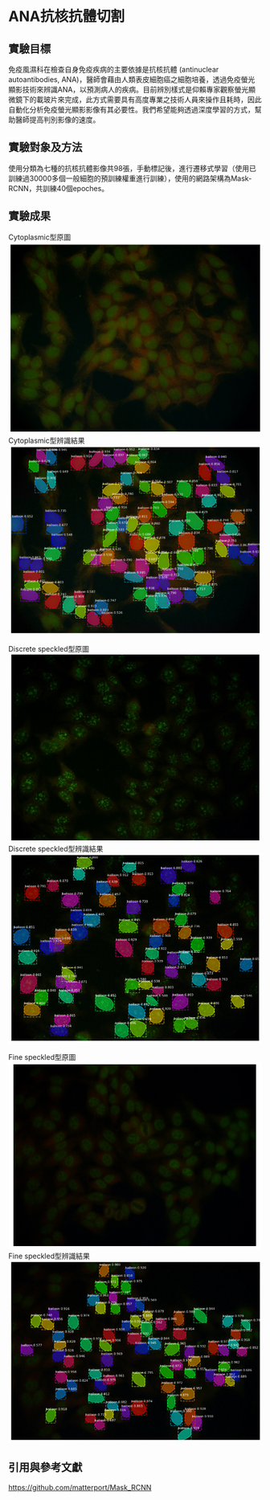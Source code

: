 # ANA抗核抗體切割

## 實驗目標
免疫風濕科在檢查自身免疫疾病的主要依據是抗核抗體 (antinuclear autoantibodies, ANA)，醫師會藉由人類表皮細胞癌之細胞培養，透過免疫螢光顯影技術來辨識ANA，以預測病人的疾病。目前辨別樣式是仰賴專家觀察螢光顯微鏡下的載玻片來完成，此方式需要具有高度專業之技術人員來操作且耗時，因此自動化分析免疫螢光顯影影像有其必要性。我們希望能夠透過深度學習的方式，幫助醫師提高判別影像的速度。

## 實驗對象及方法
使用分類為七種的抗核抗體影像共98張，手動標記後，進行遷移式學習（使用已訓練過30000多個一般細胞的預訓練權重進行訓練），使用的網路架構為Mask-RCNN，共訓練40個epoches。

## 實驗成果
Cytoplasmic型原圖
![1](https://github.com/tiffanychang0101/ANA-segmentation/blob/master/result/Cytoplasmic(1).png)
Cytoplasmic型辨識結果
![2](https://github.com/tiffanychang0101/ANA-segmentation/blob/master/result/Cytoplasmic(2).png)

Discrete speckled型原圖
![3](https://github.com/tiffanychang0101/ANA-segmentation/blob/master/result/Discrete%20speckled(1).png)
Discrete speckled型辨識結果
![4](https://github.com/tiffanychang0101/ANA-segmentation/blob/master/result/Discrete%20speckled(2).png)

Fine speckled型原圖
![5](https://github.com/tiffanychang0101/ANA-segmentation/blob/master/result/Fine%20speckled(1).png)
Fine speckled型辨識結果
![6](https://github.com/tiffanychang0101/ANA-segmentation/blob/master/result/fine%20speckled(2).png)

## 引用與參考文獻
https://github.com/matterport/Mask_RCNN
